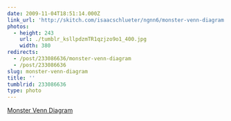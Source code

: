 ```yaml
---
date: 2009-11-04T18:51:14.000Z
link_url: 'http://skitch.com/isaacschlueter/ngnn6/monster-venn-diagram'
photos:
  - height: 243
    url: ./tumblr_ksllpdzmTR1qzjzo9o1_400.jpg
    width: 380
redirects:
  - /post/233086636/monster-venn-diagram
  - /post/233086636
slug: monster-venn-diagram
title: ''
tumblrid: 233086636
type: photo
---
```

<p><a href="http://skitch.com/isaacschlueter/ngnn6/monster-venn-diagram">Monster Venn Diagram</a></p>
